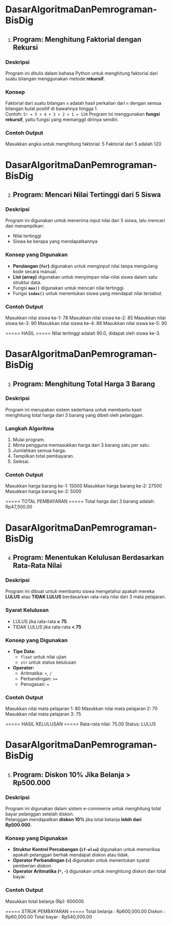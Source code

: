 
# DasarAlgoritmaDanPemrograman-BisDig
1. ## Program: Menghitung Faktorial dengan Rekursi
### Deskripsi
Program ini ditulis dalam bahasa Python untuk menghitung faktorial dari suatu bilangan menggunakan metode **rekursif**.
### Konsep
Faktorial dari suatu bilangan `n` adalah hasil perkalian dari `n` dengan semua bilangan bulat positif di bawahnya hingga 1.  
Contoh: `5! = 5 × 4 × 3 × 2 × 1 = 120`
Program ini menggunakan **fungsi rekursif**, yaitu fungsi yang memanggil dirinya sendiri.
### Contoh Output
Masukkan angka untuk menghitung faktorial: 5
Faktorial dari 5 adalah 120

# DasarAlgoritmaDanPemrograman-BisDig
2. ## Program: Mencari Nilai Tertinggi dari 5 Siswa
### Deskripsi
Program ini digunakan untuk menerima input nilai dari 5 siswa, lalu mencari dan menampilkan:
- Nilai tertinggi
- Siswa ke berapa yang mendapatkannya
### Konsep yang Digunakan
- **Perulangan (`for`)** digunakan untuk menginput nilai tanpa mengulang kode secara manual.
- **List (array)** digunakan untuk menyimpan nilai-nilai siswa dalam satu struktur data.
- Fungsi **`max()`** digunakan untuk mencari nilai tertinggi.
- Fungsi **`index()`** untuk menentukan siswa yang mendapat nilai tersebut.
### Contoh Output
Masukkan nilai siswa ke-1: 78
Masukkan nilai siswa ke-2: 85
Masukkan nilai siswa ke-3: 90
Masukkan nilai siswa ke-4: 88
Masukkan nilai siswa ke-5: 90

===== HASIL =====
Nilai tertinggi adalah 90.0, didapat oleh siswa ke-3.

 # DasarAlgoritmaDanPemrograman-BisDig
3. ## Program: Menghitung Total Harga 3 Barang
### Deskripsi
Program ini merupakan sistem sederhana untuk membantu kasir menghitung total harga dari 3 barang yang dibeli oleh pelanggan.
### Langkah Algoritma
1. Mulai program.
2. Minta pengguna memasukkan harga dari 3 barang satu per satu.
3. Jumlahkan semua harga.
4. Tampilkan total pembayaran.
5. Selesai.

### Contoh Output
Masukkan harga barang ke-1: 15000
Masukkan harga barang ke-2: 27500
Masukkan harga barang ke-3: 5000

===== TOTAL PEMBAYARAN =====
Total harga dari 3 barang adalah: Rp47,500.00

# DasarAlgoritmaDanPemrograman-BisDig

4. ## Program: Menentukan Kelulusan Berdasarkan Rata-Rata Nilai
### Deskripsi
Program ini dibuat untuk membantu siswa mengetahui apakah mereka **LULUS** atau **TIDAK LULUS** berdasarkan rata-rata nilai dari 3 mata pelajaran.
### Syarat Kelulusan
- LULUS jika rata-rata **≥ 75**
- TIDAK LULUS jika rata-rata **< 75**
### Konsep yang Digunakan
- **Tipe Data:**
  - `float` untuk nilai ujian
  - `str` untuk status kelulusan
- **Operator:**
  - Aritmatika: `+`, `/`
  - Perbandingan: `>=`
  - Penugasan: `=`

### Contoh Output
Masukkan nilai mata pelajaran 1: 80
Masukkan nilai mata pelajaran 2: 70
Masukkan nilai mata pelajaran 3: 75

===== HASIL KELULUSAN =====
Rata-rata nilai: 75.00
Status: LULUS

# DasarAlgoritmaDanPemrograman-BisDig
5. ## Program: Diskon 10% Jika Belanja > Rp500.000
### Deskripsi
Program ini digunakan dalam sistem e-commerce untuk menghitung total bayar pelanggan setelah diskon.  
Pelanggan mendapatkan **diskon 10%** jika total belanja **lebih dari Rp500.000**.
### Konsep yang Digunakan
- **Struktur Kontrol Percabangan (`if-else`)** digunakan untuk memeriksa apakah pelanggan berhak mendapat diskon atau tidak.
- **Operator Perbandingan (`>`)** digunakan untuk menentukan syarat pemberian diskon.
- **Operator Aritmatika (`*`, `-`)** digunakan untuk menghitung diskon dan total bayar.
### Contoh Output
Masukkan total belanja (Rp): 600000

===== STRUK PEMBAYARAN =====
Total belanja : Rp600,000.00
Diskon : Rp60,000.00
Total bayar : Rp540,000.00



